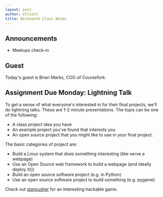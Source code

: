 ```yaml
---
layout: post
author: elliott
title: Ninteenth Class Notes
---
```



## Announcements 
* Meetups check-in


## Guest

Today's guest is Brian Marks, COO of Coursefork.

## Assignment Due Monday: Lightning Talk

To get a sense of what everyone's interested in for their final projects, we'll do lightning talks.  These are 1-2 minute presentations.  The topis can be one of the following:

* A class project idea you have
* An example project you've found that interests you
* An open source project that you might like to use in your final project.

The basic categories of project are: 
* Build a Linux system that does something interesting (like serve a webpage)
* Use an Open Source web framework to build a webpage (and ideally deploy it())
* Build an open source software project (e.g. in Python)
* Use an open source software project to build something (e.g. pygame)

Check out [starpusher](http://www.pygame.org/project-Star+Pusher+(Sokoban+clone)-1900-.html) for an interesting hackable game.